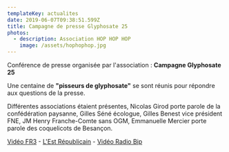 ```yaml
---
templateKey: actualites
date: 2019-06-07T09:38:51.599Z
title: Campagne de presse Glyphosate 25
photos:
  - description: Association HOP HOP HOP
    image: /assets/hophophop.jpg
---
```

Conférence de presse organisée par l'association : **Campagne Glyphosate 25**

Une centaine de **"pisseurs de glyphosate"** se sont réunis pour répondre aux questions de la presse. 

Différentes associations étaient présentes, Nicolas Girod porte parole de  la confédération paysanne, Gilles Séné écologue, Gilles Benest vice président FNE, JM Henry Franche-Comte sans OGM, Emmanuelle Mercier porte parole des coquelicots de Besançon.

[Vidéo FR3] - [L'Est Républicain] - [Vidéo Radio Bip]


[Vidéo FR3]: https://france3-regions.francetvinfo.fr/bourgogne-franche-comte/doubs/besancon/glyphosate-53-plaintes-deposees-besancon-1682184.html
[L'Est Républicain]: https://www.estrepublicain.fr/edition-de-besancon/2019/06/08/glyphosate-plus-de-100-pisseurs-tous-impregnes
[Vidéo Radio Bip]: https://www.facebook.com/radiobip.fr/videos/447437882715273/UzpfSTEyNTYwODM3ODE6Vks6MjM5MDkxNjExNDUxODI0Nw
